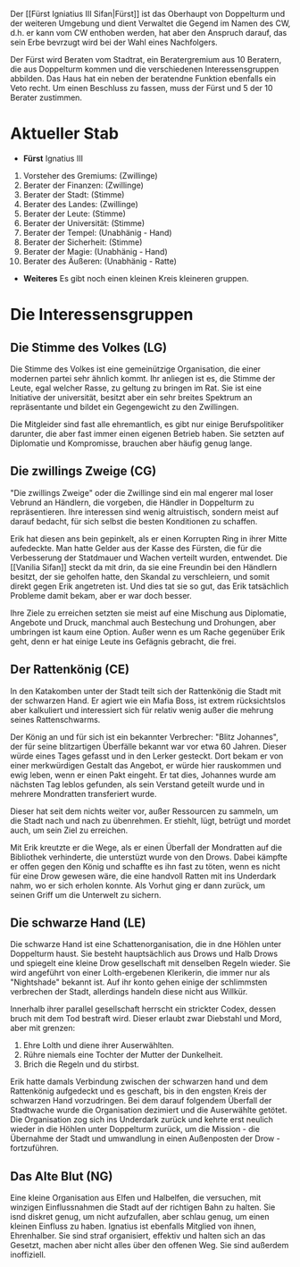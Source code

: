 Der [[Fürst Igniatius III Sifan|Fürst]] ist das Oberhaupt von Doppelturm und der weiteren Umgebung und dient Verwaltet die Gegend im Namen des CW, d.h. er kann vom CW enthoben werden, hat aber den Anspruch darauf, das sein Erbe bevrzugt wird bei der Wahl eines Nachfolgers.

Der Fürst wird Beraten vom Stadtrat, ein Beratergremium aus 10 Beratern, die aus Doppelturm kommen und die verschiedenen Interessensgruppen abbilden.  Das Haus hat ein neben der beratendne Funktion ebenfalls ein Veto recht. 
Um einen Beschluss zu fassen, muss der Fürst und 5 der 10 Berater zustimmen.

# Aktueller Stab

- **Fürst** Ignatius III
1. Vorsteher des Gremiums: (Zwillinge)
2. Berater der Finanzen: (Zwillinge)
3. Berater der Stadt: (Stimme)
4. Berater des Landes: (Zwillinge)
5. Berater der Leute: (Stimme)
6. Berater der Universität: (Stimme)
7. Berater der Tempel: (Unabhänig - Hand)
8. Berater der Sicherheit: (Stimme)
9. Berater der Magie: (Unabhänig - Hand)
10. Berater des Äußeren: (Unabhänig - Ratte)

- **Weiteres**
Es gibt noch einen kleinen Kreis kleineren gruppen.
# Die Interessensgruppen

## Die Stimme des Volkes (LG)

Die Stimme des Volkes ist eine gemeinützige Organisation, die einer modernen partei sehr ähnlich kommt. Ihr anliegen ist es, die Stimme der Leute, egal welcher Rasse, zu geltung zu bringen im Rat. Sie ist eine Initiative der universität, besitzt aber ein sehr breites Spektrum an repräsentante und bildet ein Gegengewicht zu den Zwillingen.  

Die Mitgleider sind fast alle ehremantlich, es gibt nur einige Berufspolitiker darunter, die aber fast immer einen eigenen Betrieb haben. Sie setzten auf Diplomatie und Kompromisse, brauchen aber häufig genug lange.

## Die zwillings Zweige (CG)

"Die zwillings Zweige" oder die Zwillinge sind ein mal engerer mal loser Vebrund an Händlern, die vorgeben, die Händler in Doppelturm zu repräsentieren. Ihre interessen sind wenig altruistisch, sondern meist auf darauf bedacht, für sich selbst die besten Konditionen zu schaffen. 

Erik hat diesen ans bein gepinkelt, als er einen Korrupten Ring in ihrer Mitte aufedeckte. Man hatte Gelder aus der Kasse des Fürsten, die für die Verbesserung der Statdmauer und Wachen verteilt wurden, entwendet. Die [[Vanilia Sifan]] steckt da mit drin, da sie eine Freundin bei den Händlern besitzt, der sie geholfen hatte, den Skandal zu verschleiern, und somit direkt gegen Erik angetreten ist. Und dies tat sie so gut, das Erik tatsächlich Probleme damit bekam, aber er war doch besser.

Ihre Ziele zu erreichen setzten sie meist auf eine Mischung aus Diplomatie, Angebote und Druck, manchmal auch Bestechung und Drohungen, aber umbringen ist kaum eine Option. Außer wenn es um Rache gegenüber Erik geht, denn er hat einige Leute ins Gefägnis gebracht, die frei. 

## Der Rattenkönig (CE)

In den Katakomben unter der Stadt teilt sich der Rattenkönig die Stadt mit der schwarzen Hand. Er agiert wie ein Mafia Boss, ist extrem rücksichtslos aber kalkuliert und interessiert sich für relativ wenig außer die mehrung seines Rattenschwarms. 

Der König an und für sich ist ein bekannter Verbrecher: "Blitz Johannes", der für seine blitzartigen Überfälle bekannt war vor etwa 60 Jahren. Dieser würde eines Tages gefasst und in den Lerker gesteckt. Dort bekam er von einer merkwürdigen Gestalt das Angebot, er würde hier rauskommen und ewig leben, wenn er einen Pakt eingeht. Er tat dies, Johannes wurde am nächsten Tag leblos gefunden, als sein Verstand geteilt wurde und in mehrere Mondratten transferiert wurde. 

Dieser hat seit dem nichts weiter vor, außer Ressourcen zu sammeln, um die Stadt nach und nach zu übenrehmen. Er stiehlt, lügt, betrügt und mordet auch, um sein Ziel zu erreichen. 

Mit Erik kreutzte er die Wege, als er einen Überfall der Mondratten auf die Bibliothek verhinderte, die unterstüzt wurde von den Drows. Dabei kämpfte er offen gegen den König und schaffte es ihn fast zu töten, wenn es nicht für eine Drow gewesen wäre, die eine handvoll Ratten mit ins Underdark nahm, wo er sich erholen konnte. Als Vorhut ging er dann zurück, um seinen Griff um die Unterwelt zu sichern.

## Die schwarze Hand (LE)

Die schwarze Hand ist eine Schattenorganisation, die in dne Höhlen unter Doppelturm haust. Sie besteht hauptsächlich aus Drows und Halb Drows und spiegelt eine kleine Drow gesellschaft mit denselben Regeln wieder. Sie wird angeführt von einer Lolth-ergebenen Klerikerin, die immer nur als "Nightshade" bekannt ist. Auf ihr konto gehen einige der schlimmsten verbrechen der Stadt, allerdings handeln diese nicht aus Willkür.

Innerhalb ihrer parallel gesellschaft herrscht ein strickter Codex, dessen bruch mit dem Tod bestraft wird. Dieser erlaubt zwar Diebstahl und Mord, aber mit grenzen:
1. Ehre Lolth und diene ihrer Auserwählten.
2. Rühre niemals eine Tochter der Mutter der Dunkelheit.
3. Brich die Regeln und du stirbst.

Erik hatte damals Verbindung zwischen der schwarzen hand und dem Rattenkönig aufgedeckt und es geschaft, bis in den engsten Kreis der schwarzen Hand vorzudringen. Bei dem darauf folgendem Überfall der Stadtwache wurde die Organisation dezimiert und die Auserwählte getötet. Die Organisation zog sich ins Underdark zurück und kehrte erst neulich wieder in die Höhlen unter Doppelturm zurück, um die Mission - die Übernahme der Stadt und umwandlung in einen Außenposten der Drow - fortzuführen.

## Das Alte Blut (NG)

Eine kleine Organisation aus Elfen und Halbelfen, die versuchen, mit winzigen Einflussnahmen die Stadt auf der richtigen Bahn zu halten. Sie isnd diskret genug, um nicht aufzufallen, aber schlau genug, um einen kleinen Einfluss zu haben. Ignatius ist ebenfalls Mitglied von ihnen, Ehrenhalber. Sie sind straf organisiert, effektiv und halten sich an das Gesetzt, machen aber nicht alles über den offenen Weg. Sie sind außerdem inoffiziell.